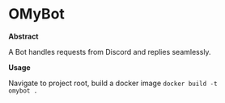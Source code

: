 # OMyBot

**Abstract**

A Bot handles requests from Discord and replies seamlessly.

**Usage**

Navigate to project root, build a docker image <code>docker build -t omybot .</code>
